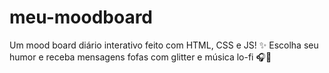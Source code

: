 # meu-moodboard
Um mood board diário interativo feito com HTML, CSS e JS! ✨ Escolha seu humor e receba mensagens fofas com glitter e música lo-fi 🎧💖
